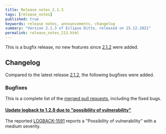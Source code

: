 ```yaml
---
title: Release notes 2.1.3
tags: [release_notes]
published: true
keywords: release notes, announcements, changelog
summary: "Version 2.1.3 of Eclipse Ditto, released on 15.12.2021"
permalink: release_notes_213.html
---
```


This is a bugfix release, no new features since [2.1.2](release_notes_212.html) were added.

## Changelog

Compared to the latest release [2.1.2](release_notes_212.html), the following bugfixes were added.

### Bugfixes

This is a complete list of the
[merged pull requests](https://github.com/eclipse-ditto/ditto/pulls?q=is%3Apr+milestone%3A2.1.3), including the fixed bugs.

#### [Update logback to 1.2.8 due to "possibility of vulnerability"](https://github.com/eclipse-ditto/ditto/pull/1253)

The reported [LOGBACK-1591](https://jira.qos.ch/browse/LOGBACK-1591) reports a "Possibility of vulnerability" with
a medium severity.
